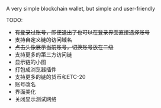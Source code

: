 A very simple blockchain wallet, but simple and user-friendly


TODO:
- ~~有登录过账号，即便退出了也可以在登录界面直接选择账号~~
- ~~支持自定义链的访问域名~~
- ~~点击头像展示当前账号，切换账号放在二级~~
- 支持更多的第三方访问链
- 显示链的小图
- 打包成浏览器插件
- 支持更多的链的货币和ETC-20
- 账号改名
- 界面美化
- 关闭显示测试网络
